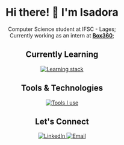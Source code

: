 <h1 align="center">Hi there! 👋 I'm Isadora</h1>

<p align="center">
 Computer Science student at IFSC - Lages;<br/>
 Currently working as an intern at <a href="https://box360.net.br" target="_blank"><strong>Box360</strong></a>;<br/>
</p>


<h2 align="center">Currently Learning</h2>

<p align="center">
  <a href="https://skillicons.dev">
    <img src="https://skillicons.dev/icons?i=java,ts,nodejs,react,html,css" alt="Learning stack"/>
  </a>
</p>


<h2 align="center">Tools & Technologies</h2>

<p align="center">
  <a href="https://skillicons.dev">
    <img src="https://skillicons.dev/icons?i=github,git,idea,webstorm,vite,figma,mysql,postgres" alt="Tools I use"/>
  </a>
</p>


<h2 align="center">Let's Connect</h2>

<p align="center">
  <a href="https://www.linkedin.com/in/isadora-benthien-sagaz-b003bb2ab/">
    <img src="https://img.shields.io/badge/LinkedIn-blue?style=for-the-badge&logo=linkedin&logoColor=white" alt="LinkedIn"/>
  </a>
  <a href="mailto:isadora.sagaz@gmail.com">
    <img src="https://img.shields.io/badge/Email-red?style=for-the-badge&logo=gmail&logoColor=white" alt="Email"/>
  </a>
</p>
